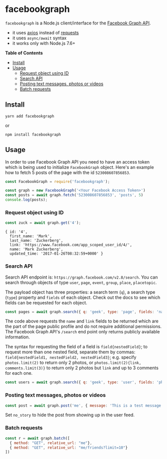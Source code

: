 # facebookgraph 

`facebookgraph` is a Node.js client/interface for the [Facebook Graph API][3].

* it uses [axios][1] instead of [requests][2]
* it uses `async/await` syntax
* it works only with Node.js 7.6+

**Table of Contents**

- [Install](#install)
- [Usage](#usage)
  - [Request object using ID](#request-object-using-id)
  - [Search API](#search-api)
  - [Posting text messages, photos or videos](#posting-text-messages-photos-or-videos)
  - [Batch requests](#batch-requests)


## Install

```
yarn add facebookgraph
```

or 

```
npm install facebookgraph
```

## Usage  

In order to use Facebook Graph API you need to have an access token which is being used to initialize `FacebookGraph` object. Here's an example how to fetch 5 posts of the page with the id `523008607856853`.

```js
const FacebookGraph = require('facebookgraph');

const graph = new FacebookGraph('<Your Facebook Access Token>')
const posts = await graph.fetch('523008607856853', 'posts', 5)
console.log(posts);
```

### Request object using ID

```js
const zuck = await graph.get('4');
```

```
{ id: '4',
  first_name: 'Mark',
  last_name: 'Zuckerberg',
  link: 'https://www.facebook.com/app_scoped_user_id/4/',
  name: 'Mark Zuckerberg',
  updated_time: '2017-01-26T08:32:59+0000' }
```

### Search API

Search API endpoint is: `https://graph.facebook.com/v2.8/search`. You can search through objects of type `user`, `page`, `event`, `group`, `place`, `placetopic`.

The payload object has three properties: a search term (`q`), a search type (`type`) property and `fields` of each object. Check out the docs to see which fields can be requested for each object.

```js
const pages = await graph.search({ q: 'geek', type: 'page', fields: 'name, link' })
```

The code above requests the `name` and `link` fields to be returned which are the part of the page public profile and do not require additional permissions. The Facebook Graph API's `/search` end point only returns publicly available information.

The syntax for requesting the field of a field is `field{nestedField}`; to request more than one nested field, separate them by commas: `field{nestedField1, nestedField2, nestedField3}`; e.g. specify `photos.limit(2)` to return only 2 photos, or `photos.limit(2){link, comments.limit(3)}` to return only 2 photos but `link` and up to 3 comments for each one.


```js
const users = await graph.search({ q: 'geek', type: 'user', fields: 'photos.limit(2){link, comments.limit(2)}' }
```

### Posting text messages, photos or videos

```js
const post = await graph.post('me', { message: 'This is a test message.', link: 'https://zaiste.net' });
```

Set `no_story` to hide the post from showing up in the user feed.

### Batch requests

```js
const r = await graph.batch([
  { method: "GET", relative_url: "me"},
  { method: "GET", relative_url: "me/friends?limit=10"}
])
```



[1]: https://github.com/mzabriskie/axios
[2]: https://github.com/request/request
[3]: https://developers.facebook.com/docs/graph-api
